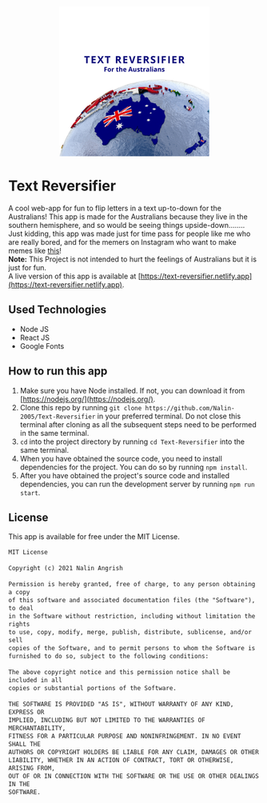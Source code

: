 <p align=center>
	<img src='https://raw.githubusercontent.com/Nalin-2005/Text-Reversifier/main/Logo.png' height=300/>
</p>  

# Text Reversifier

A cool web-app for fun to flip letters in a text up-to-down for the Australians!  This app is made for the Australians because they live in the southern hemisphere, and so would be seeing things upside-down........ Just kidding, this app was made just for time pass for people like me who are really bored, and for the memers on Instagram who want to make memes like [this](https://www.instagram.com/p/CM437ECDJQJ/)!   
**Note:** This Project is not intended to hurt the feelings of Australians but it is just for fun.  
A live version of this app is available at [https://text-reversifier.netlify.app](https://text-reversifier.netlify.app).  

## Used Technologies

- Node JS
- React JS
- Google Fonts

## How to run this app

1. Make sure you have Node installed. If not, you can download it from [https://nodejs.org/](https://nodejs.org/).   
2. Clone this repo by running `git clone https://github.com/Nalin-2005/Text-Reversifier` in your preferred terminal. Do not close this terminal after cloning as all the subsequent steps need to be performed in the same terminal.   
3. `cd` into the project directory by running `cd Text-Reversifier` into the same terminal.   
4. When you have obtained the source code, you need to install dependencies for the project. You can do so by running `npm install`.   
5. After you have obtained the project's source code and installed dependencies, you can run the development server by running `npm run start`.  


## License
This app is available for free under the MIT License.  
```
MIT License

Copyright (c) 2021 Nalin Angrish

Permission is hereby granted, free of charge, to any person obtaining a copy
of this software and associated documentation files (the "Software"), to deal
in the Software without restriction, including without limitation the rights
to use, copy, modify, merge, publish, distribute, sublicense, and/or sell
copies of the Software, and to permit persons to whom the Software is
furnished to do so, subject to the following conditions:

The above copyright notice and this permission notice shall be included in all
copies or substantial portions of the Software.

THE SOFTWARE IS PROVIDED "AS IS", WITHOUT WARRANTY OF ANY KIND, EXPRESS OR
IMPLIED, INCLUDING BUT NOT LIMITED TO THE WARRANTIES OF MERCHANTABILITY,
FITNESS FOR A PARTICULAR PURPOSE AND NONINFRINGEMENT. IN NO EVENT SHALL THE
AUTHORS OR COPYRIGHT HOLDERS BE LIABLE FOR ANY CLAIM, DAMAGES OR OTHER
LIABILITY, WHETHER IN AN ACTION OF CONTRACT, TORT OR OTHERWISE, ARISING FROM,
OUT OF OR IN CONNECTION WITH THE SOFTWARE OR THE USE OR OTHER DEALINGS IN THE
SOFTWARE.
```
